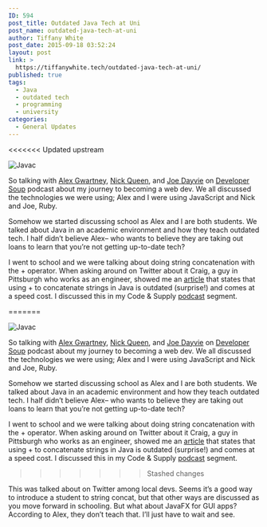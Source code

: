 ```yaml
---
ID: 594
post_title: Outdated Java Tech at Uni
post_name: outdated-java-tech-at-uni
author: Tiffany White
post_date: 2015-09-18 03:52:24
layout: post
link: >
  https://tiffanywhite.tech/outdated-java-tech-at-uni/
published: true
tags:
  - Java
  - outdated tech
  - programming
  - university
categories:
  - General Updates
---
```

<<<<<<< Updated upstream

<img src="http://helloburgh.me/wp-content/uploads/2015/09/wpid-java-logo.jpg" alt="Javac" />


<p>So talking with <a href="https://twitter.com/AlexGwartney">Alex Gwartney</a>, <a href="https://twitter.com/nickqueen">Nick Queen</a>, and <a href="https://twitter.com/joedayvie">Joe Dayvie</a> on <a href="http://developersoup.com/index.php/2015/09/04/episode-6-alex-and-nick-welcome-fellow-developers-joe-and-tiffany/">Developer Soup</a> podcast about my journey to becoming a web dev. We all discussed the technologies we were using; Alex and I were using JavaScript and Nick and Joe, Ruby.</p>

<p>Somehow we started discussing school as Alex and I are both students. We talked about Java in an academic environment and how they teach outdated tech. I half didn&#8217;t believe Alex&#8211; who wants to believe they are taking out loans to learn that you&#8217;re not getting up-to-date tech? </p>

<p>I went to school and we were talking about doing string concatenation with the + operator. When asking around on Twitter about it Craig, a guy in Pittsburgh who works as an engineer, showed me an <a href="http://javapapers.com/core-java/java-string-concatenation/">article</a> that states that using + to concatenate strings in Java is outdated (surprise!) and comes at a speed cost. I discussed this in my Code &amp; Supply <a href="http://www.codeandsupply.co/podcast/monthly-check-in-with-tiffany-white">podcast</a> segment.</p>

=======

<img src="http://helloburgh.me/wp-content/uploads/2015/09/wpid-java-logo.jpg" alt="Javac" />


<p>So talking with <a href="https://twitter.com/AlexGwartney">Alex Gwartney</a>, <a href="https://twitter.com/nickqueen">Nick Queen</a>, and <a href="https://twitter.com/joedayvie">Joe Dayvie</a> on <a href="http://developersoup.com/index.php/2015/09/04/episode-6-alex-and-nick-welcome-fellow-developers-joe-and-tiffany/">Developer Soup</a> podcast about my journey to becoming a web dev. We all discussed the technologies we were using; Alex and I were using JavaScript and Nick and Joe, Ruby.</p>

<p>Somehow we started discussing school as Alex and I are both students. We talked about Java in an academic environment and how they teach outdated tech. I half didn&#8217;t believe Alex&#8211; who wants to believe they are taking out loans to learn that you&#8217;re not getting up-to-date tech? </p>

<p>I went to school and we were talking about doing string concatenation with the + operator. When asking around on Twitter about it Craig, a guy in Pittsburgh who works as an engineer, showed me an <a href="http://javapapers.com/core-java/java-string-concatenation/">article</a> that states that using + to concatenate strings in Java is outdated (surprise!) and comes at a speed cost. I discussed this in my Code &amp; Supply <a href="http://www.codeandsupply.co/podcast/monthly-check-in-with-tiffany-white">podcast</a> segment.</p>

>>>>>>> Stashed changes
<p>This was talked about on Twitter among local devs. Seems it&#8217;s a good way to introduce a student to string concat, but that other ways are discussed as you move forward in schooling. But what about JavaFX for GUI apps? According to Alex, they don&#8217;t teach that. I&#8217;ll just have to wait and see.</p>